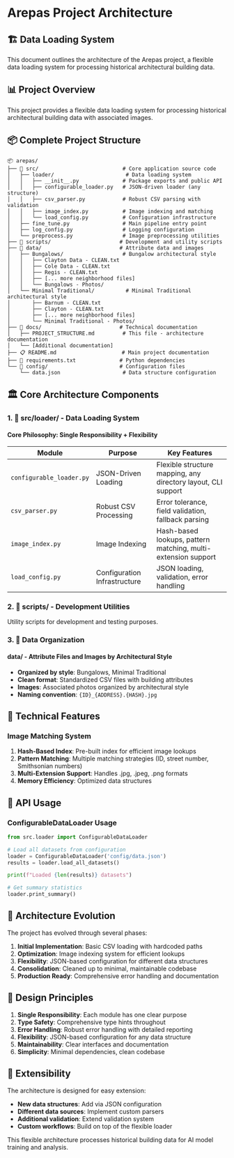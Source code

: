 # Arepas Project Architecture

## 🏗️ **Data Loading System**

This document outlines the architecture of the Arepas project, a flexible data loading system for processing historical architectural building data.

## 📊 **Project Overview**

This project provides a flexible data loading system for processing historical architectural building data with associated images.

## 📦 **Complete Project Structure**

```
📦 arepas/
├── 🎯 src/                           # Core application source code
│   ├── loader/                       # Data loading system
│   │   ├── __init__.py              # Package exports and public API
│   │   ├── configurable_loader.py   # JSON-driven loader (any structure)
│   │   ├── csv_parser.py            # Robust CSV parsing with validation
│   │   ├── image_index.py           # Image indexing and matching
│   │   └── load_config.py           # Configuration infrastructure
│   ├── fine_tune.py                 # Main pipeline entry point
│   ├── log_config.py                # Logging configuration
│   └── preprocess.py                # Image preprocessing utilities
├── 🔧 scripts/                      # Development and utility scripts
├── 📁 data/                         # Attribute data and images
│   ├── Bungalows/                   # Bungalow architectural style
│   │   ├── Clayton Data - CLEAN.txt
│   │   ├── Cole Data - CLEAN.txt
│   │   ├── Regis - CLEAN.txt
│   │   ├── [... more neighborhood files]
│   │   └── Bungalows - Photos/
│   └── Minimal Traditional/          # Minimal Traditional architectural style
│       ├── Barnum - CLEAN.txt
│       ├── Clayton - CLEAN.txt
│       ├── [... more neighborhood files]
│       └── Minimal Traditional - Photos/
├── 📁 docs/                         # Technical documentation
│   ├── PROJECT_STRUCTURE.md         # This file - architecture documentation
│   └── [Additional documentation]
├── 📋 README.md                     # Main project documentation
├── 🎯 requirements.txt              # Python dependencies
└── 📁 config/                       # Configuration files
    └── data.json                    # Data structure configuration
```

## 🏛️ **Core Architecture Components**

### 1. 🎯 **src/loader/** - Data Loading System

#### **Core Philosophy: Single Responsibility + Flexibility**

| Module | Purpose | Key Features |
|--------|---------|--------------|
| `configurable_loader.py` | JSON-Driven Loading | Flexible structure mapping, any directory layout, CLI support |
| `csv_parser.py` | Robust CSV Processing | Error tolerance, field validation, fallback parsing |
| `image_index.py` | Image Indexing | Hash-based lookups, pattern matching, multi-extension support |
| `load_config.py` | Configuration Infrastructure | JSON loading, validation, error handling |

### 2. 🔧 **scripts/** - Development Utilities

Utility scripts for development and testing purposes.

### 3. 📁 **Data Organization**

#### **data/** - Attribute Files and Images by Architectural Style
- **Organized by style**: Bungalows, Minimal Traditional
- **Clean format**: Standardized CSV files with building attributes
- **Images**: Associated photos organized by architectural style
- **Naming convention**: `{ID}_{ADDRESS}.{HASH}.jpg`

## 🚀 **Technical Features**

### **Image Matching System**
1. **Hash-Based Index**: Pre-built index for efficient image lookups
2. **Pattern Matching**: Multiple matching strategies (ID, street number, Smithsonian numbers)
3. **Multi-Extension Support**: Handles .jpg, .jpeg, .png formats
4. **Memory Efficiency**: Optimized data structures

## 🎯 **API Usage**

### **ConfigurableDataLoader Usage**
```python
from src.loader import ConfigurableDataLoader

# Load all datasets from configuration
loader = ConfigurableDataLoader('config/data.json')
results = loader.load_all_datasets()

print(f"Loaded {len(results)} datasets")

# Get summary statistics
loader.print_summary()
```

## 🔄 **Architecture Evolution**

The project has evolved through several phases:

1. **Initial Implementation**: Basic CSV loading with hardcoded paths
2. **Optimization**: Image indexing system for efficient lookups
3. **Flexibility**: JSON-based configuration for different data structures
4. **Consolidation**: Cleaned up to minimal, maintainable codebase
5. **Production Ready**: Comprehensive error handling and documentation

## 🎯 **Design Principles**

1. **Single Responsibility**: Each module has one clear purpose
2. **Type Safety**: Comprehensive type hints throughout
3. **Error Handling**: Robust error handling with detailed reporting
4. **Flexibility**: JSON-based configuration for any data structure
5. **Maintainability**: Clear interfaces and documentation
6. **Simplicity**: Minimal dependencies, clean codebase

## 🚀 **Extensibility**

The architecture is designed for easy extension:
- **New data structures**: Add via JSON configuration
- **Different data sources**: Implement custom parsers
- **Additional validation**: Extend validation system
- **Custom workflows**: Build on top of the flexible loader

This flexible architecture processes historical building data for AI model training and analysis.
